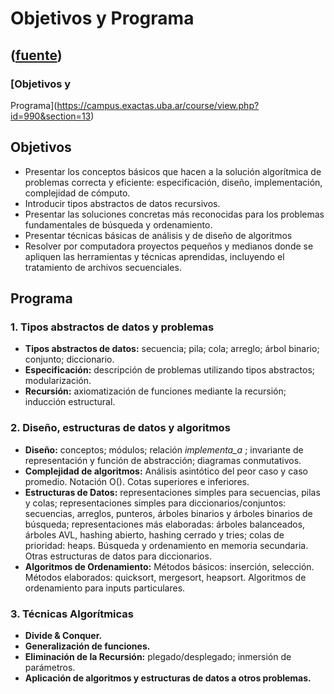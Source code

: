 # Objetivos y Programa
([fuente](https://campus.exactas.uba.ar/course/view.php?id=990&section=13))
---
### [Objetivos y
Programa](https://campus.exactas.uba.ar/course/view.php?id=990&section=13)

## Objetivos

  - Presentar los conceptos básicos que hacen a la solución algorítmica de problemas correcta y eficiente: especificación, diseño, implementación, complejidad de cómputo.
  - Introducir tipos abstractos de datos recursivos.
  - Presentar las soluciones concretas más reconocidas para los problemas fundamentales de búsqueda y ordenamiento.
  - Presentar técnicas básicas de análisis y de diseño de algoritmos
  - Resolver por computadora proyectos pequeños y medianos donde se apliquen las herramientas y técnicas aprendidas, incluyendo el tratamiento de archivos secuenciales.

## Programa

### 1\. Tipos abstractos de datos y problemas

  - **Tipos abstractos de datos:** secuencia; pila; cola; arreglo; árbol binario; conjunto; diccionario.
  - **Especificación:** descripción de problemas utilizando tipos abstractos; modularización.
  - **Recursión:** axiomatización de funciones mediante la recursión; inducción estructural.

### 2\. Diseño, estructuras de datos y algoritmos

  - **Diseño:** conceptos; módulos; relación _implementa_a_ ; invariante de representación y función de abstracción; diagramas conmutativos.
  - **Complejidad de algoritmos:** Análisis asintótico del peor caso y caso promedio. Notación O(). Cotas superiores e inferiores.
  - **Estructuras de Datos:** representaciones simples para secuencias, pilas y colas; representaciones simples para diccionarios/conjuntos: secuencias, arreglos, punteros, árboles binarios y árboles binarios de búsqueda; representaciones más elaboradas: árboles balanceados, árboles AVL, hashing abierto, hashing cerrado y tries; colas de prioridad: heaps. Búsqueda y ordenamiento en memoria secundaria. Otras estructuras de datos para diccionarios.
  - **Algoritmos de Ordenamiento:** Métodos básicos: inserción, selección. Métodos elaborados: quicksort, mergesort, heapsort. Algoritmos de ordenamiento para inputs particulares.

### 3\. Técnicas Algorítmicas

  - **Divide & Conquer.**
  - **Generalización de funciones.**
  - **Eliminación de la Recursión:** plegado/desplegado; inmersión de parámetros.
  - **Aplicación de algoritmos y estructuras de datos a otros problemas.**

